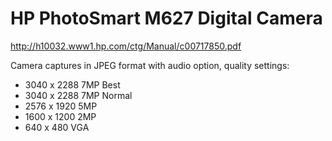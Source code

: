 # HP PhotoSmart M627 Digital Camera

http://h10032.www1.hp.com/ctg/Manual/c00717850.pdf


Camera captures in JPEG format with audio option, quality settings:

* 3040 x 2288 7MP Best
* 3040 x 2288 7MP Normal
* 2576 x 1920 5MP
* 1600 x 1200 2MP
* 640 x 480 VGA



